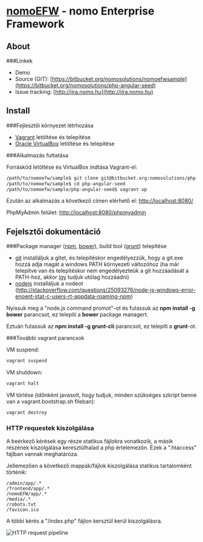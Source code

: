 [nomoEFW](http://nomo.hu/) - nomo Enterprise Framework 
======================================================


About
--------------------------------------

###Linkek

 - Demo
 - Source (GIT): [https://bitbucket.org/nomosolutions/nomoefwsample](https://bitbucket.org/nomosolutions/php-angular-seed)
 - Issue tracking: [http://jira.nomo.hu](http://jira.nomo.hu)


Install
--------------------------------------

###Fejlesztői környezet létrhozása

 - [Vagrant](https://www.vagrantup.com/downloads.html) letöltése és telepítése
 - [Oracle VirtualBox](https://www.virtualbox.org/wiki/Downloads) letöltése és telepítése
 
###Alkalmazás futtatása

Forráskód letöltése és VirtualBox indtása Vagrant-el:
```bash
/path/to/nomoefw/sample$ git clone git@bitbucket.org:nomosolutions/php-angular-seed.git
/path/to/nomoefw/sample$ cd php-angular-seed
/path/to/nomoefw/sample/php-angular-seed$ vagrant up
```
Ezután az alkalmazás a következő címen elérhető el: [http://localhost:8080/](http://localhost:8080/)

PhpMyAdmin felület: [http://localhost:8080/phpmyadmin](http://localhost:8080/phpmyadmin)


Fejelsztői dokumentáció
--------------------------------------

###Package manager ([npm](https://www.npmjs.com/), [bower](http://bower.io/)), build tool ([grunt](http://gruntjs.com/)) telepítése

 - [git](http://git-scm.com/git) installáljuk a gitet, és telepítéskor engedélyezzük, hogy a git.exe hozzá adja magát a windows PATH környezeti változóhoz (ha már telepítve van és telepítéskor nem engedélyezteük a git hozzáadását a PATH-hoz, akkor [így](http://blog.countableset.ch/2012/06/07/adding-git-to-windows-7-path/) tudjuk utólag hozzáadni)
 - [nodejs](http://nodejs.org/) installáljuk a nodeot (http://stackoverflow.com/questions/25093276/node-js-windows-error-enoent-stat-c-users-rt-appdata-roaming-npm)
 
Nyissuk meg a "node.js command promot"-ot és futassuk az **npm install -g bower** parancsot, ez telepíti a **bower** package managert.

Eztuán futassuk az **npm install -g grunt-cli** parancsot, ez telepíti a **grunt**-ot.

###További vagrant parancsok

VM suspend:
```bash
vagrant suspend
```

VM shutdown:
```bash
vagrant halt
```

VM törlése (időnként javasolt, hogy tudjuk, minden szükséges szkript benne van a vagrant.bootstrap.sh fileban):
```bash
vagrant destroy
```

### HTTP requestek kiszolgálása

A beérkező kérések egy része statikus fájlokra vonatkozik, a másik részének kiszolgálása keresztülhalad a php értelemezőn. Ezek a ".htaccess" fájlban vannak meghatároza. 

Jellemezően a következő mappák/fájlok kiszolgálása statikus tartalomként történik:

```
/admin/app/.*
/frontend/app/.*
/nomoEFW/app/.*
/media/.*
/robots.txt
/favicon.ico
```

A többi kérés a "/index.php" fájlon kersztül kerül kiszolgálásra.

![HTTP request pipeline](https://docs.google.com/drawings/d/1iD8CvKbQRhyS7hEC6KxmP1ZY8gQ4mHwKvb4aTIQFAwA/pub?w=480&amp;h=360)     


